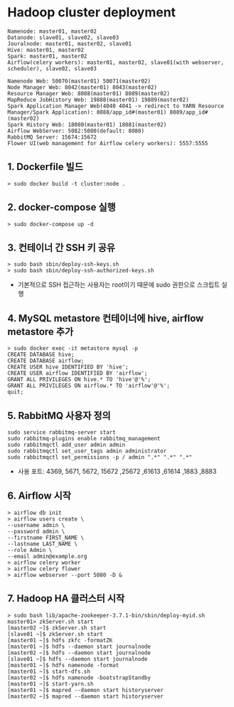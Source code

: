 # Hadoop cluster deployment

```
Namenode: master01, master02
Datanode: slave01, slave02, slave03
Jouralnode: master01, master02, slave01
Hive: master01, master02
Spark: master01, master02
Airflow(celery workers): master01, master02, slave01(with webserver, scheduler), slave02, slave03

Namenode Web: 50070(master01) 50071(master02)
Node Manager Web: 8042(master01) 8043(master02)
Resource Manager Web: 8088(master01) 8089(master02)
MapReduce JobHistory Web: 19888(master01) 19889(master02)
Spark Application Manager Web(4040 4041 -> redirect to YARN Resource Manager/Spark Application): 8088/app_id#(master01) 8089/app_id#(master02)
Spark History Web: 18080(master01) 18081(master02)
Airflow WebServer: 5082:5080(default: 8080)
RabbitMQ Server: 15674:15672
Flower UI(web management for Airflow celery workers): 5557:5555
```



## 1. Dockerfile 빌드
```
> sudo docker build -t cluster:node .
```

## 2. docker-compose 실행
```
> sudo docker-compose up -d
```

## 3. 컨테이너 간 SSH 키 공유
```
> sudo bash sbin/deploy-ssh-keys.sh
> sudo bash sbin/deploy-ssh-authorized-keys.sh
```
* 기본적으로 SSH 접근하는 사용자는 root이기 때문에 sudo 권한으로 스크립트 실행

## 4. MySQL metastore 컨테이너에 hive, airflow metastore 추가
```
> sudo docker exec -it metastore mysql -p
CREATE DATABASE hive;
CREATE DATABASE airflow;
CREATE USER hive IDENTIFIED BY 'hive';
CREATE USER airflow IDENTIFIED BY 'airflow';
GRANT ALL PRIVILEGES ON hive.* TO 'hive'@'%';
GRANT ALL PRIVILEGES ON airflow.* TO 'airflow'@'%';
quit;
```

## 5. RabbitMQ 사용자 정의
```
sudo service rabbitmq-server start
sudo rabbitmq-plugins enable rabbitmq_management
sudo rabbitmqctl add_user admin admin
sudo rabbitmqctl set_user_tags admin administrator
sudo rabbitmqctl set_permissions -p / admin ".*" ".*" ".*"
```
* 사용 포트: 4369, 5671, 5672, 15672 ,25672 ,61613 ,61614 ,1883 ,8883

## 6. Airflow 시작
```
> airflow db init
> airflow users create \
--username admin \
--password admin \
--firstname FIRST_NAME \
--lastname LAST_NAME \
--role Admin \
--email admin@example.org
> airflow celery worker
> airflow celery flower
> airflow webserver --port 5080 -D &
```

## 7. Hadoop HA 클러스터 시작
```
> sudo bash lib/apache-zookeeper-3.7.1-bin/sbin/deploy-myid.sh
master01> zkServer.sh start
[master02 ~]$ zkServer.sh start
[slave01 ~]$ zkServer.sh start
[master01 ~]$ hdfs zkfc -formatZK
[master01 ~]$ hdfs --daemon start journalnode
[master02 ~]$ hdfs --daemon start journalnode
[slave01 ~]$ hdfs --daemon start journalnode
[master01 ~]$ hdfs namenode -format
[master01 ~]$ start-dfs.sh
[master02 ~]$ hdfs namenode -bootstrapStandby
[master01 ~]$ start-yarn.sh
[master01 ~]$ mapred --daemon start historyserver
[master02 ~]$ mapred --daemon start historyserver
```

